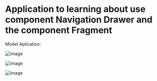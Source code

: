 # Application to learning about use component Navigation Drawer and the component Fragment

Model Aplication:

![image](https://user-images.githubusercontent.com/72364037/173215311-0cc171e7-f6e2-4af5-b7d6-9091f5731b20.png)


![image](https://user-images.githubusercontent.com/72364037/173215323-6f8dbd08-5090-4784-8143-830e68100ade.png)


![image](https://user-images.githubusercontent.com/72364037/173217460-6029c9b4-5128-4335-8b55-4c469228cb0f.png)
